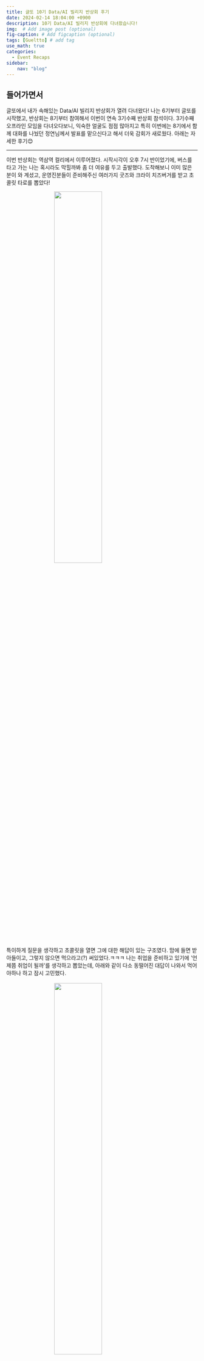 ```yaml
---
title: 글또 10기 Data/AI 빌리지 반상회 후기
date: 2024-02-14 18:04:00 +0900
description: 10기 Data/AI 빌리지 반상회에 다녀왔습니다!
img:  # Add image post (optional)
fig-caption: # Add figcaption (optional)
tags: [Gueltto] # add tag
use_math: true
categories:
  - Event Recaps
sidebar:
    nav: "blog"
---
```


## 들어가면서
글또에서 내가 속해있는 Data/AI 빌리지 반상회가 열려 다녀왔다!
나는 6기부터 글또를 시작했고, 반상회는 8기부터 참여해서 이번이 연속 3기수째 반상회 참석이다.
3기수째 오프라인 모임을 다녀오다보니, 익숙한 얼굴도 점점 많아지고 특히 이번에는 8기에서 함께 대화를 나눴던 정연님께서 발표를 맡으신다고 해서 더욱 감회가 새로웠다.
아래는 자세한 후기😊

---

이번 반상회는 역삼역 컬리에서 이루어졌다. 시작시각이 오후 7시 반이었기에, 버스를 타고 가는 나는 혹시라도 막힐까봐 좀 더 여유를 두고 출발했다. 도착해보니 이미 많은 분이 와 계셨고, 운영진분들이 준비해주신 여러가지 굿즈와 크라이 치즈버거를 받고 초콜릿 타로를 뽑았다!
<br/>

<img src="https://github.com/user-attachments/assets/a18d2a19-3ada-456d-89e7-9d5f9c558cfb"
     width="50%"
     style="display: block; margin: auto;" />
<br/>

특이하게 질문을 생각하고 초콜릿을 열면 그에 대한 해답이 있는 구조였다. 맘에 들면 받아들이고, 그렇지 않으면 먹으라고(?) 써있었다.ㅋㅋㅋ
나는 취업을 준비하고 있기에 '언제쯤 취업이 될까'를 생각하고 뽑았는데, 아래와 같이 다소 동떨어진 대답이 나와서 먹어야하나 하고 잠시 고민했다.
<br/>
<br/>
<img src="https://github.com/user-attachments/assets/d4299f70-3042-4326-8ce9-317e03a57cbf"
     width="50%"
     style="display: block; margin: auto;" />
<br/>
<br/>
하지만 이건 타로의 큰 그림이었다.. 이유는 밑에서😉

#### 발표 주제
이번 발표는 그동안 글또 활동을 하며 만나뵈었던 분들이 발표를 하셔서 특히 인상깊었다.

1. **미완성 로보틱스 AI 엔지니어 이야기: not cool, not chic, not chill - 이정연님**
<br/>
정연님과는 8기에서 같은 조로 함께 이야기를 나눴었는데, 이번에도 같은 조가 되어 깜짝 놀랐고 너무 반가웠다. 그 때는 대학원을 다니고 계셨는데, 이제는 졸업 후 취업까지 하시고 게다가 발표까지 하신다니 왠지모르게 감명깊었다. 저번에도 정말 인상적인 분이라고 느꼈는데, 더 멋지게 돌아오셔서 꿈을 위해 노력하는 모습이 더욱 빛나보였다.
이전에 함께 이야기 나누고 블로그를 구경했을 때도 말씀을 정말 깔끔하게 잘 하신다고 생각했는데, 이번 발표 역시 더할나위 없이 완벽했다. 특히 로보틱스는 궁금했던 분야임에도 너무 어렵게 느껴져서 손댈 생각도 못해봤는데, 개괄적으로 로보틱스에 대해 설명해주신 덕분에 분야에 대한 틀을 어느 정도 잡을 수 있었다.
정연님은 고등학교때부터 로보틱스에 관심이 많으셨다고 한다. 그렇게 일련의 과정을 거쳐 지금의 꿈을 이뤄내신 모습이 정말 멋지다는 생각이 들었다. 부제는 not cool 이었지만 내가 보기엔 coolest..
개인적인 경험담도 함께 이야기해주셔서 그동안 하셨던 고민들에 공감도 되고, 덕분에 인사이트도 얻었다.
개인적으로 정말 인상깊고.. 멋진 발표였다.
<br/>
<br/>

2. **생각은 접어두고 데이터를 모으자 - 장회정님**
<br/>
회정님은 9기 반상회에서 발표하셨던 분이셨는데, 그 때 발표가 인상깊어서 기억하고 있었다. 지난 발표에서는 업무에서 지표들을 생성했던 이야기를 해주셨고, 회고와 계획은 저렇게 해야하는거구나 배웠던 기억이 난다.
이번에는 사이드 프로젝트로 운영중인 모여공을 운영하시며 겪은 트러블 슈팅과 해결 과정을 발표해주셨다. 특히 '프리토타입'이라는 개념을 강조해주셨는데, 이는 제품을 만들기 전에 가장 단순한 버전을 만들어 아이디어를 테스트하는 방법이라고 한다.
회정님도 모여공을 운영하기 위해서는 최소 30명의 인원이 필요하다고 생각하셨고, 프리토타입에서  아이디어를 얻어 먼저 랜딩페이지를 만들고 가설을 실험해보셨다고 한다.
사이드 프로젝트에서도 단계적으로 가설을 설정하고 차근히 실행핸 나가시는 것을 보며 인상깊었다. 이렇게 무엇을 하든 점진적으로 꾸준히 발전해나가시는 분들을 보면, 정말 멋지다는 생각이 든다.

<br/>
두 발표 모두 정말 좋은 내용들이었다. 이 자리를 빌어 다시한번 발표자분들께 감사의 말씀을 드리고 싶다!
<br/>
<br/>

#### 네트워킹 시간
다음으로 한 시간 동안 조별 네트워킹 시간이 주어졌다. 운영진분들께서 사전 설문을 바탕으로 조를 지정해주셔서 그런지 대화가 정말 잘 통한다는 느낌을 받았다.
나는 지금 대학원과 취업을 모두 고려하고 있는데, 운 좋게도 대학원을 다니시는 분, 대학원을 거쳐 현업이신분, 현업에서 꾸준히 커리어를 쌓고 계신 분들과 한 조가 되었다. 내가 원하던 커리어패스를 이미 실현하고 계신 분들이었기에 더욱 의미있는 시간이었다.
한 시간이 정말 짧게 느껴졌고, 그런만큼 커리어에 대해 딥한 대화는 나누지 못했지만 그냥 대화하는 태도와 자세에서도 그 분들의 멋진 에너지가 느껴져서 좋았다. 다음에 기회가 된다면 다시 한번 모여 이야기를 나눠보고 싶을 정도였다.
특히 대화 중 회사를 선택하는 기준에 대한 이야기가 나왔는데, 여기서 많은 인사이트를 얻었다. 한 분이 '어떤 문제를 풀고 싶은가'를 고민해본다고 하셨다. 나는 한 번도 생각해보지 않은 문제였다.
취업을 위해 회사의 문제가 무엇인지, 임원들은 어떤 문제에 대해 고민을 하고 있을지만 생각해봤지 정작 '내가' 어떤 문제를 풀고 싶고, 어떤 문제를 풀어야 뿌듯함을 느낄까는 전혀 고민해보지 못했던 문제였다. 이 말씀을 해주신 분의 커리어 이야기를 간략하게 들었는데, 스스로 풀고 싶은 문제를 찾아 나서셨다는 것이 대단하게 느껴졌다.
어쩌면 타로 초콜릿의 말이 맞을지도 모르겠다. 내가 이 회사를 가고 싶은 이유에 대해 생각해보기.
지금까지 총 2년간의 회사생활을 했지만, 사실 그동안은 회사 선택 기준이라는게 딱히 명확하지 않았다. 나는 늘 스스로를 부족하다고 생각했기 때문에, 보수나 환경에 관계 없이 그저 '내가 성장할 수 있을 것 같다' 싶으면 무조건 갔다. 그리고 그 결정에 대해 후회는 하지 않는다.
다만, 이번에는 성장만큼이나 다른 기준도 고려해야겠다는 생각이 들었다. 왜냐하면, 성장만 바라보면서 살다보니 끝없는 준비만 계속하는 느낌이 들었기 때문이다. '조금 더 성장해야 해, 이 회사에 지원하려면 더 완벽해져야 해'라는 생각에 정작 내가 만족스럽고 안정감을 가질만한 회사는 도전조차 하지 못하는 패턴이 반복되었다.
하지만 최근에야 성장에는 끝이 없고, 완벽한 준비라는 것도 없다는걸 깨달았다. 부족하다고 느껴져도 이제는 그냥 도전해야겠다고 생각했다.
말이 길어졌는데, 짧은 시간이었음에도 집에 돌아가는 내내 저 질문을 곱씹게 되었다.

다들 둥글둥글하시면서도 커리어와 성장에 대해 깊이 고민하는 분들이셔서, 서로 팟캐스트와 유튜브도 공유하며 재밌는 시간을 보냈다. 처음에는 약간 어색할까 싶었는데 조장님께서 분위기를 잘 이끌어주신 덕분에 금방 하하호호 친해졌다.ㅋㅋㅋ 함께 인생네컷 사진도 찍었는데 베테랑이라고 칭찬도 들었다🤣
다음에 또 뵐 수 있으면 좋겠다. 다들 감사했습니다❤

---


## 마치면서
이번 반상회도 역시 전반적으로 준비위분들이 정말 많은 신경을 써주셨다는 게 느껴졌다. 사실 개인적인 시간을 할애해서 이런 자리를 준비 한다는 것이 쉬운일이 아닌데(특히 이미 본업이 있으심에도 불구하고), 이렇게 정성스럽게 운영해 주신 덕분에 즐거운 시간을 보낼 수 있었다. 반상회 내내 감사한 마음이 컸고, 소중한 추억도 쌓았다.
사실 지난 2회동안 반상회에 참여했었던만큼, 이번에는 운영진으로써 참여하고 싶다는 생각도 했었다. 하지만 모집 당시 면접과 시험에 파묻혀 살다 보니 지원하지 못했고, 다음에 꼭 해야지... 했는데... 마지막.. 반상회... ㅠㅠ (인생네컷이 졸업사진이었다)
하지만 글또가 아니더라도, 앞으로도 또 다른 기회가 있을 것이라고 믿는다. 그때는 꼭 나도 이런 자리를 마련하는 역할을 해보고 싶다.
반상회를 준비해주신 분들과, 함께 참여해주셨던 분들께 다시 한 번 감사드립니다. 덕분에 너무 알찬 시간 보내고 왔습니다! 마무리는 귀여운 수건의 문구와 함께..😁
<br/>

<img src="https://github.com/user-attachments/assets/8072bb56-8d2c-4cf4-b77d-beb3779ce8bc"
     width="50%"
     style="display: block; margin: auto;" />
